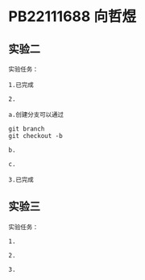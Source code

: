 # PB22111688 向哲煜

## 实验二

    实验任务：

    1.已完成

    2.

    a.创建分支可以通过

```git
git branch
git checkout -b 
```

    b.

    c.

    3.已完成

## 实验三

    实验任务：

    1.

    2.

    3.
